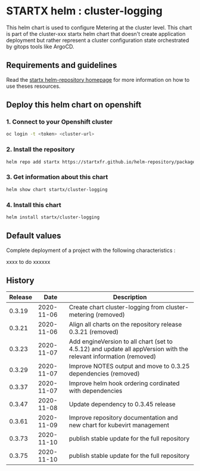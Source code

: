 # STARTX helm : cluster-logging

This helm chart is used to configure Metering at the cluster level.
This chart is part of the cluster-xxx startx helm chart that doesn't create application deployment but rather represent a cluster configuration
state orchestrated by gitops tools like ArgoCD.

## Requirements and guidelines

Read the [startx helm-repository homepage](https://startxfr.github.io/helm-repository) for
more information on how to use theses resources.

## Deploy this helm chart on openshift

### 1. Connect to your Openshift cluster

```bash
oc login -t <token> <cluster-url>
```

### 2. Install the repository

```bash
helm repo add startx https://startxfr.github.io/helm-repository/packages/
```

### 3. Get information about this chart

```bash
helm show chart startx/cluster-logging
```

### 4. Install this chart

```bash
helm install startx/cluster-logging
```

## Default values

Complete deployment of a project with the following characteristics :

xxxx to do xxxxxx

## History

| Release | Date       | Description
| ------- | ---------- | -----------------------------------------------------
| 0.3.19  | 2020-11-06 | Create chart cluster-logging from cluster-metering (removed)
| 0.3.21  | 2020-11-06 | Align all charts on the repository release 0.3.21 (removed)
| 0.3.23  | 2020-11-07 | Add engineVersion to all chart (set to 4.5.12) and update all appVersion with the relevant information (removed)
| 0.3.29  | 2020-11-07 | Improve NOTES output and move to 0.3.25 dependencies (removed)
| 0.3.37  | 2020-11-07 | Improve helm hook ordering cordinated with dependencies
| 0.3.47  | 2020-11-08 | Update dependency to 0.3.45 release
| 0.3.61  | 2020-11-09 | Improve repository documentation and new chart for kubevirt management
| 0.3.73  | 2020-11-10 | publish stable update for the full repository
| 0.3.75  | 2020-11-10 | publish stable update for the full repository
